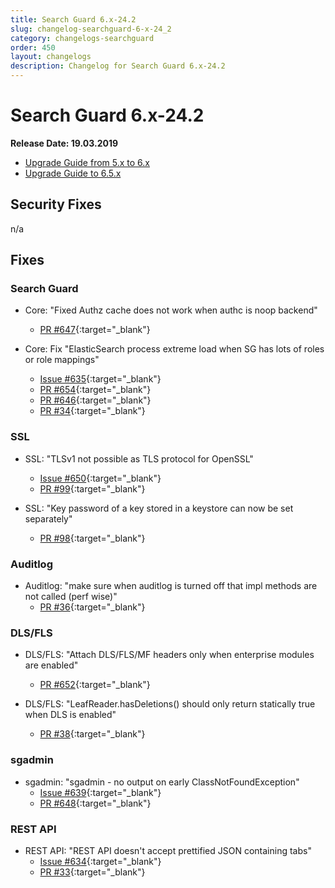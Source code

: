 ```yaml
---
title: Search Guard 6.x-24.2
slug: changelog-searchguard-6-x-24_2
category: changelogs-searchguard
order: 450
layout: changelogs
description: Changelog for Search Guard 6.x-24.2
---
```


<!---
Copryight 2017-2019 floragunn GmbH
-->

# Search Guard 6.x-24.2

**Release Date: 19.03.2019**

* [Upgrade Guide from 5.x to 6.x](upgrading-5-6)
* [Upgrade Guide to 6.5.x](upgrading-560)

## Security Fixes 

n/a

## Fixes 

### Search Guard

* Core: "Fixed Authz cache does not work when authc is noop backend"
  * [PR #647](https://github.com/floragunncom/search-guard/pull/647){:target="_blank"}

* Core: Fix "ElasticSearch process extreme load when SG has lots of roles or role mappings"
  * [Issue #635](https://github.com/floragunncom/search-guard/issues/635){:target="_blank"}
  * [PR #654](https://github.com/floragunncom/search-guard/pull/654){:target="_blank"}
  * [PR #646](https://github.com/floragunncom/search-guard/pull/646){:target="_blank"}
  * [PR #34](https://github.com/floragunncom/search-guard-enterprise-modules/pull/34){:target="_blank"}

### SSL

* SSL: "TLSv1 not possible as TLS protocol for OpenSSL"
  * [Issue #650](https://github.com/floragunncom/search-guard/issues/650){:target="_blank"}
  * [PR #99](https://github.com/floragunncom/search-guard/pull/99){:target="_blank"}

* SSL: "Key password of a key stored in a keystore can now be set separately"
  * [PR #98](https://github.com/floragunncom/search-guard-ssl/pull/98){:target="_blank"}

### Auditlog

* Auditlog: "make sure when auditlog is turned off that impl methods are not called (perf wise)"
  * [PR #36](https://github.com/floragunncom/search-guard-enterprise-modules/pull/36){:target="_blank"}

### DLS/FLS

* DLS/FLS: "Attach DLS/FLS/MF headers only when enterprise modules are enabled"
  * [PR #652](https://github.com/floragunncom/search-guard/pull/652){:target="_blank"}

* DLS/FLS: "LeafReader.hasDeletions() should only return statically true when DLS is enabled"
  * [PR #38](https://github.com/floragunncom/search-guard-enterprise-modules/pull/38){:target="_blank"}

### sgadmin

* sgadmin: "sgadmin - no output on early ClassNotFoundException"
  * [Issue #639](https://github.com/floragunncom/search-guard/issues/639){:target="_blank"}
  * [PR #648](https://github.com/floragunncom/search-guard/pull/648){:target="_blank"}


### REST API

* REST API: "REST API doesn't accept prettified JSON containing tabs"
  * [Issue #634](https://github.com/floragunncom/search-guard/issues/634){:target="_blank"}
  * [PR #33](https://github.com/floragunncom/search-guard-enterprise-modules/pull/33){:target="_blank"}
